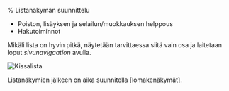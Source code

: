 % Listanäkymän suunnittelu
<!-- order: 2 -->

<wip />


* Poiston, lisäyksen ja selailun/muokkauksen helppous
* Hakutoiminnot

Mikäli lista on hyvin pitkä, näytetään tarvittaessa siitä vain osa ja laitetaan loput _sivunavigaation_ avulla.

![Kissalista]({{myimgdir}}kissalista.png)

<ohje>
Listanäkymien jälkeen on aika suunnitella [lomakenäkymät].
</ohje>

